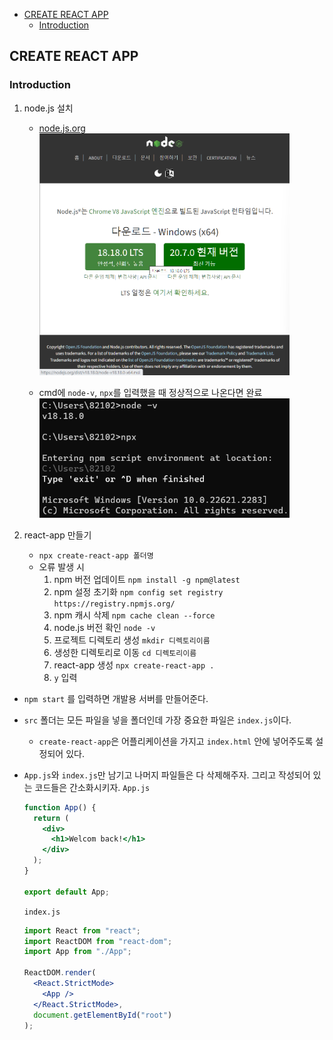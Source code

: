 - [CREATE REACT APP](#create-react-app)
  - [Introduction](#introduction)

## CREATE REACT APP

### Introduction

1. node.js 설치

   - [node.js.org](https://nodejs.org/ko)
     <img src="../img/image-9.png" width="400" />

   - cmd에 `node-v`, `npx`를 입력했을 때 정상적으로 나온다면 완료
     <img src="../img/image-11.png" width="400" />

2. react-app 만들기

   - `npx create-react-app 폴더명`
   - 오류 발생 시
     1. npm 버전 업데이트
        `npm install -g npm@latest`
     2. npm 설정 초기화
        `npm config set registry https://registry.npmjs.org/`
     3. npm 캐시 삭제
        `npm cache clean --force`
     4. node.js 버전 확인
        `node -v`
     5. 프로젝트 디렉토리 생성
        `mkdir 디렉토리이름`
     6. 생성한 디렉토리로 이동
        `cd 디렉토리이름`
     7. react-app 생성
        `npx create-react-app .`
     8. `y` 입력

- `npm start` 를 입력하면 개발용 서버를 만들어준다.

- `src` 폴더는 모든 파일을 넣을 폴더인데 가장 중요한 파일은 `index.js`이다.

  - `create-react-app`은 어플리케이션을 가지고 `index.html` 안에 넣어주도록 설정되어 있다.

- `App.js`와 `index.js`만 남기고 나머지 파일들은 다 삭제해주자. 그리고 작성되어 있는 코드들은 간소화시키자.
  `App.js`

  ```jsx
  function App() {
    return (
      <div>
        <h1>Welcom back!</h1>
      </div>
    );
  }

  export default App;
  ```

  `index.js`

  ```jsx
  import React from "react";
  import ReactDOM from "react-dom";
  import App from "./App";

  ReactDOM.render(
    <React.StrictMode>
      <App />
    </React.StrictMode>,
    document.getElementById("root")
  );
  ```
